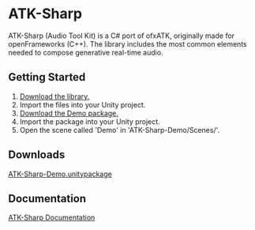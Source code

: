 # ATK-Sharp

ATK-Sharp (Audio Tool Kit) is a C# port of ofxATK, originally made for openFrameworks (C++). 
The library includes the most common elements needed to compose generative real-time audio.

## Getting Started

1. [Download the library.](https://github.com/idialab/ATK-Sharp/archive/master.zip)
2. Import the files into your Unity project.
3. [Download the Demo package.](https://ballstate.box.com/s/ux48fkryllnzwe65m63igis0hk6nc9g6)
4. Import the package into your Unity project.
5. Open the scene called 'Demo' in 'ATK-Sharp-Demo/Scenes/'.

## Downloads

[ATK-Sharp-Demo.unitypackage](https://ballstate.box.com/s/ux48fkryllnzwe65m63igis0hk6nc9g6)

## Documentation

[ATK-Sharp Documentation](http://projects.idialab.org/ATK-Sharp/documentation/)
